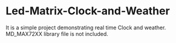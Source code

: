 # Led-Matrix-Clock-and-Weather

It is a simple project demonstrating real time Clock and weather.
MD_MAX72XX library file is not included.
